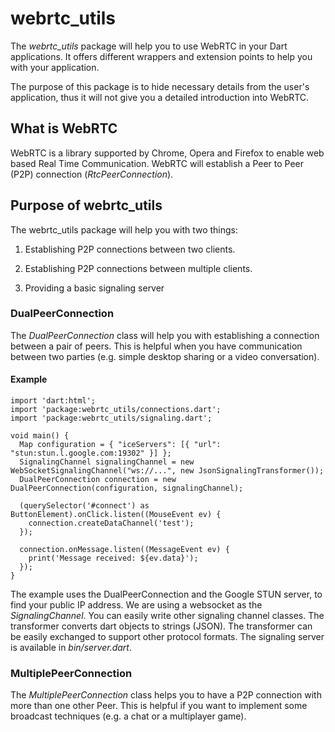 # webrtc_utils

The *webrtc_utils* package will help you to use WebRTC in your Dart applications. It offers different wrappers and extension points to help you with your application.


The purpose of this package is to hide necessary details from the user's application, thus it will not give you a detailed introduction into WebRTC.

## What is WebRTC

WebRTC is a library supported by Chrome, Opera and Firefox to enable web based Real Time Communication. WebRTC will establish a Peer to Peer (P2P) connection (*RtcPeerConnection*).

## Purpose of webrtc_utils

The webrtc_utils package will help you with two things:

1. Establishing P2P connections between two clients.

2. Establishing P2P connections between multiple clients.

3. Providing a basic signaling server

### DualPeerConnection

The *DualPeerConnection* class will help you with establishing a connection between a pair of peers. This is helpful when you have communication between two parties (e.g. simple desktop sharing or a video conversation).

#### Example

```
import 'dart:html';
import 'package:webrtc_utils/connections.dart';
import 'package:webrtc_utils/signaling.dart';

void main() {
  Map configuration = { "iceServers": [{ "url": "stun:stun.l.google.com:19302" }] };
  SignalingChannel signalingChannel = new WebSocketSignalingChannel("ws://...", new JsonSignalingTransformer());
  DualPeerConnection connection = new DualPeerConnection(configuration, signalingChannel);
  
  (querySelector('#connect') as ButtonElement).onClick.listen((MouseEvent ev) {
    connection.createDataChannel('test');
  });
  
  connection.onMessage.listen((MessageEvent ev) {
    print('Message received: ${ev.data}');
  });
}
```

The example uses the DualPeerConnection and the Google STUN server, to find your public IP address. We are using a websocket as the *SignalingChannel*. You can easily write other signaling channel classes. The transformer converts dart objects to strings (JSON). The transformer can be easily exchanged to support other protocol formats. The signaling server is available in *bin/server.dart*.

### MultiplePeerConnection

The *MultiplePeerConnection* class helps you to have a P2P connection with more than one other Peer. This is helpful if you want to implement some broadcast techniques (e.g. a chat or a multiplayer game).
